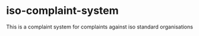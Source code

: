 # iso-complaint-system
This is a complaint system for complaints  against iso standard organisations
